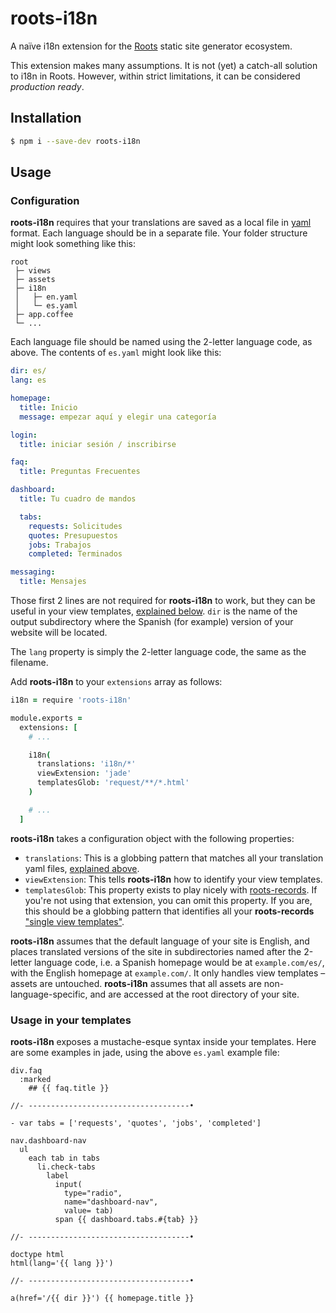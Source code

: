 # roots-i18n
A naïve i18n extension for the [Roots](http://roots.cx/) static site generator ecosystem.

This extension makes many assumptions. It is not (yet) a catch-all solution to i18n in Roots. However, within strict limitations, it can be considered _production ready_.

## Installation

```sh
$ npm i --save-dev roots-i18n
```

## Usage

### Configuration

**roots-i18n** requires that your translations are saved as a local file in [yaml](http://yaml.org/) format. Each language should be in a separate file. Your folder structure might look something like this:

```
root
 ├─ views
 ├─ assets
 ├─ i18n
 │   ├─ en.yaml
 │   └─ es.yaml
 ├─ app.coffee
 └─ ...
```

Each language file should be named using the 2-letter language code, as above. The contents of `es.yaml` might look like this:

```yaml
dir: es/
lang: es

homepage:
  title: Inicio
  message: empezar aquí y elegir una categoría

login:
  title: iniciar sesión / inscribirse

faq:
  title: Preguntas Frecuentes

dashboard:
  title: Tu cuadro de mandos

  tabs:
    requests: Solicitudes
    quotes: Presupuestos
    jobs: Trabajos
    completed: Terminados

messaging:
  title: Mensajes
```

Those first 2 lines are not required for **roots-i18n** to work, but they can be useful in your view templates, [explained below](#usage-in-your-templates). `dir` is the name of the output subdirectory where the Spanish (for example) version of your website will be located.

The `lang` property is simply the 2-letter language code, the same as the filename.

Add **roots-i18n** to your `extensions` array as follows:

```coffeescript
i18n = require 'roots-i18n'

module.exports =
  extensions: [
    # ...

    i18n(
      translations: 'i18n/*'
      viewExtension: 'jade'
      templatesGlob: 'request/**/*.html'
    )

    # ...
  ]
```

**roots-i18n** takes a configuration object with the following properties:

- `translations`: This is a globbing pattern that matches all your translation yaml files, [explained above](#configuration).
- `viewExtension`: This tells **roots-i18n** how to identify your view templates.
- `templatesGlob`: This property exists to play nicely with [roots-records](https://github.com/carrot/roots-records). If you're not using that extension, you can omit this property. If you are, this should be a globbing pattern that identifies all your **roots-records** ["single view templates"](https://github.com/carrot/roots-records#template-and-out).

**roots-i18n** assumes that the default language of your site is English, and places translated versions of the site in subdirectories named after the 2-letter language code, i.e. a Spanish homepage would be at `example.com/es/`, with the English homepage at `example.com/`. It only handles view templates – assets are untouched. **roots-i18n** assumes that all assets are non-language-specific, and are accessed at the root directory of your site.

### Usage in your templates

**roots-i18n** exposes a mustache-esque syntax inside your templates. Here are some examples in jade, using the above `es.yaml` example file:

```jade
div.faq
  :marked
    ## {{ faq.title }}

//- ------------------------------------•

- var tabs = ['requests', 'quotes', 'jobs', 'completed']

nav.dashboard-nav
  ul
    each tab in tabs
      li.check-tabs
        label
          input(
            type="radio",
            name="dashboard-nav",
            value= tab)
          span {{ dashboard.tabs.#{tab} }}

//- ------------------------------------•

doctype html
html(lang='{{ lang }}')

//- ------------------------------------•

a(href='/{{ dir }}') {{ homepage.title }}

```
